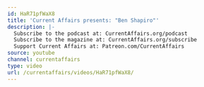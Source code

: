 ```yaml
---
id: HaR71pfWaX8
title: 'Current Affairs presents: "Ben Shapiro"'
description: |-
  Subscribe to the podcast at: CurrentAffairs.org/podcast
  Subscribe to the magazine at: CurrentAffairs.org/subscribe
  Support Current Affairs at: Patreon.com/CurrentAffairs
source: youtube
channel: currentaffairs
type: video
url: /currentaffairs/videos/HaR71pfWaX8/
---
```

